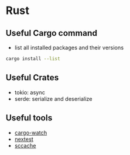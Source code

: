 # Rust

## Useful Cargo command
- list all installed packages and their versions
```bash
cargo install --list
```

## Useful Crates
- tokio: async
- serde: serialize and deserialize

## Useful tools
- [cargo-watch](https://github.com/watchexec/cargo-watch)
- [nextest](https://github.com/nextest-rs/nextest)
- [sccache](https://github.com/mozilla/sccache)

